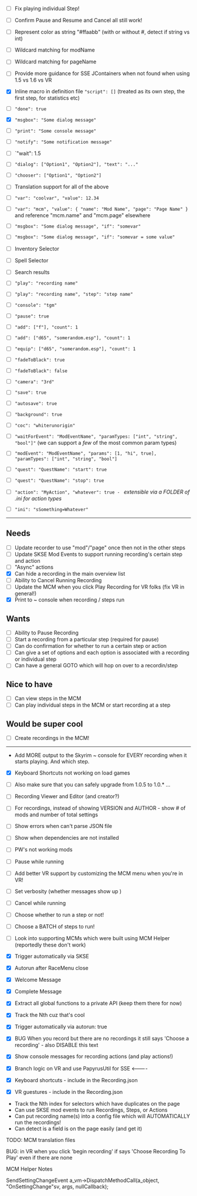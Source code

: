 - [ ] Fix playing individual Step!
- [ ] Confirm Pause and Resume and Cancel all still work!
- [ ] Represent color as string "#ffaabb" (with or without #, detect if string vs int)
- [ ] Wildcard matching for modName
- [ ] Wildcard matching for pageName

- [ ] Provide more guidance for SSE JContainers when not found when using 1.5 vs 1.6 vs VR

- [x] Inline macro in definition file `"script": []` (treated as its own step, the first step, for statistics etc)
- [ ] `"done": true`
- [x] `"msgbox": "Some dialog message"`
- [ ] `"print": "Some console message"`
- [ ] `"notify": "Some notification message"`
- [ ] `"wait": 1.5
- [ ] `"dialog": ["Option1", "Option2"], "text": "..."`
- [ ] `"chooser": ["Option1", "Option2"]`
- [ ] Translation support for all of the above
- [ ] `"var": "coolvar", "value": 12.34`
- [ ] `"var": "mcm", "value": { "name": "Mod Name", "page": "Page Name" }` and reference "mcm.name" and "mcm.page" elsewhere
- [ ] `"msgbox": "Some dialog message", "if": "somevar"`
- [ ] `"msgbox": "Some dialog message", "if": "somevar = some value"`
- [ ] Inventory Selector
- [ ] Spell Selector
- [ ] Search results
- [ ] `"play": "recording name"`
- [ ] `"play": "recording name", "step": "step name"`
- [ ] `"console": "tgm"`
- [ ] `"pause": true`
- [ ] `"add": ["f"], "count": 1`
- [ ] `"add": ["d65", "somerandom.esp"], "count": 1`
- [ ] `"equip": ["d65", "somerandom.esp"], "count": 1`
- [ ] `"fadeToBlack": true`
- [ ] `"fadeToBlack": false`
- [ ] `"camera": "3rd"`
- [ ] `"save": true`
- [ ] `"autosave": true`
- [ ] `"background": true`
- [ ] `"coc": "whiterunorigin"`
- [ ] `"waitForEvent": "ModEventName", "paramTypes: ["int", "string", "bool"]"` (we can support a _few_ of the most common param types)
- [ ] `"modEvent": "ModEventName", "params": [1, "hi", true], "paramTypes": ["int", "string", "bool"]`
- [ ] `"quest": "QuestName": "start": true`
- [ ] `"quest": "QuestName": "stop": true`
- [ ] `"action": "MyAction", "whatever": true - ` _extensible via a FOLDER of .ini for action types_
- [ ] `"ini": "sSomething=Whatever"`

------------------------------------------------------------------------------

## Needs

- [ ] Update recorder to use "mod"/"page" once then not in the other steps
- [ ] Update SKSE Mod Events to support running recording's certain step and action
- [ ] "Async" actions
- [x] Can hide a recording in the main overview list
- [ ] Ability to Cancel Running Recording
- [ ] Update the MCM when you click Play Recording for VR folks (fix VR in general!)
- [x] Print to ~ console when recording / steps run

## Wants

- [ ] Ability to Pause Recording
- [ ] Start a recording from a particular step (required for pause)
- [ ] Can do confirmation for whether to run a certain step or action
- [ ] Can give a set of options and each option is associated with a recording or individual step
- [ ] Can have a general GOTO which will hop on over to a recordin/step

## Nice to have

- [ ] Can view steps in the MCM
- [ ] Can play individual steps in the MCM or start recording at a step

## Would be super cool

- [ ] Create recordings in the MCM!

---

- Add MORE output to the Skyrim ~ console for EVERY recording when it starts playing. And which step.

- [x] Keyboard Shortcuts not working on load games
- [ ] Also make sure that you can safely upgrade from 1.0.5 to 1.0.* ...

- [ ] Recording Viewer and Editor (and creator?)
- [ ] For recordings, instead of showing VERSION and AUTHOR - show # of mods and number of total settings

- [ ] Show errors when can't parse JSON file

- [ ] Show when dependencies are not installed
- [ ] PW's not working mods
- [ ] Pause while running
- [ ] Add better VR support by customizing the MCM menu when you're in VR!
- [ ] Set verbosity (whether messages show up )
- [ ] Cancel while running
- [ ] Choose whether to run a step or not!
- [ ] Choose a BATCH of steps to run!
- [ ] Look into supporting MCMs which were built using MCM Helper (reportedly these don't work)

- [x] Trigger automatically via SKSE
- [x] Autorun after RaceMenu close
- [x] Welcome Message
- [x] Complete Message
- [x] Extract all global functions to a private API (keep them there for now)
- [x] Track the Nth cuz that's cool
- [x] Trigger automatically via autorun: true
- [x] BUG When you record but there are no recordings it still says 'Choose a recording' - also DISABLE this text
- [x] Show console messages for recording actions (and play actions!)
- [x] Branch logic on VR and use PapyrusUtil for SSE <----
- [x] Keyboard shortcuts - include in the Recording.json
- [x] VR guestures - include in the Recording.json


- Track the Nth index for selectors which have duplicates on the page
- Can use SKSE mod events to run Recordings, Steps, or Actions
- Can put recording name(s) into a config file which will AUTOMATICALLY run the recordings!
- Can detect is a field is on the page easily (and get it)

TODO: MCM translation files

BUG: in VR when you click 'begin recording' if says 'Choose Recording To Play' even if there are none


MCM Helper Notes

SendSettingChangeEvent
a_vm->DispatchMethodCall(a_object, "OnSettingChange"sv, args, nullCallback);